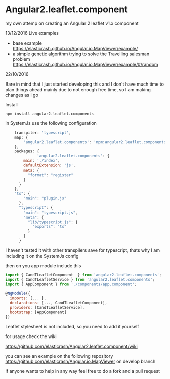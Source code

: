 # Angular2.leaflet.component

my own attemp on creating an Angular 2 leaflet v1.x component

13/12/2016
Live examples
* base example https://elasticrash.github.io/Angular.io.MapViewer/example/
* a simple genetic algorithm trying to solve the Travelling salesman problem https://elasticrash.github.io/Angular.io.MapViewer/example/#/random

22/10/2016

Bare in mind that I just started developing this and I don't have much time to plan things ahead
mainly due to not enough free time, so I am making changes as I go


Install
```terminal
npm install angular2.leaflet.components
```

in SystemJs use the following configuration

```javascript
    transpiler: 'typescript',
    map: {
        'angular2.leaflet.components': 'npm:angular2.leaflet.components',
    },
    packages: {
              'angular2.leaflet.components': {
        main: './index',
        defaultExtension: 'js',
        meta: {
          "format": "register"
        }
      }
    },
    "ts": {
        "main": "plugin.js"
      },
      "typescript": {
        "main": "typescript.js",
        "meta": {
          "lib/typescript.js": {
            "exports": "ts"
          }
        }
      }
```

I haven't tested it with other transpilers save for typescript, thats why I am including it on the SystemJs config

then on you app module include this

```javascript
import { CandTLeafletComponent  } from 'angular2.leaflet.components';
import { CandTLeafletService } from 'angular2.leaflet.components';
import { AppComponent } from './components/app.component';

@NgModule({
  imports: [... ],
  declarations: [..., CandTLeafletComponent],
  providers: [CandTLeafletService],
  bootstrap: [AppComponent]
})
```

Leaflet stylesheet is not included, so you need to add it yourself

for usage check the wiki

https://github.com/elasticrash/Angular2.leaflet.component/wiki

you can see an example on the following repository
https://github.com/elasticrash/Angular.io.MapViewer on develop branch


If anyone wants to help in any way feel free to do a fork and a pull request
